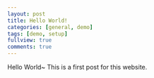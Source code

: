 ```yaml
---
layout: post
title: Hello World!
categories: [general, demo]
tags: [demo, setup]
fullview: true
comments: true
---
```


Hello World~
This is a first post for this website.
